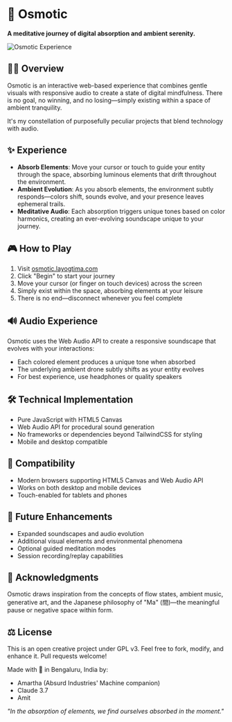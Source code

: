 # 🌊 Osmotic

**A meditative journey of digital absorption and ambient serenity.**

![Osmotic Experience](https://osmotic.layogtima.com/osmotic.png)

## 🧘‍♀️ Overview

Osmotic is an interactive web-based experience that combines gentle visuals with responsive audio to create a state of digital mindfulness. There is no goal, no winning, and no losing—simply existing within a space of ambient tranquility.

It's my constellation of purposefully peculiar projects that blend technology with audio.


## ✨ Experience

- **Absorb Elements**: Move your cursor or touch to guide your entity through the space, absorbing luminous elements that drift throughout the environment.
- **Ambient Evolution**: As you absorb elements, the environment subtly responds—colors shift, sounds evolve, and your presence leaves ephemeral trails.
- **Meditative Audio**: Each absorption triggers unique tones based on color harmonics, creating an ever-evolving soundscape unique to your journey.

## 🎮 How to Play

1. Visit [osmotic.layogtima.com](https://osmotic.layogtima.com)
2. Click "Begin" to start your journey
3. Move your cursor (or finger on touch devices) across the screen
4. Simply exist within the space, absorbing elements at your leisure
5. There is no end—disconnect whenever you feel complete

## 🔊 Audio Experience

Osmotic uses the Web Audio API to create a responsive soundscape that evolves with your interactions:

- Each colored element produces a unique tone when absorbed
- The underlying ambient drone subtly shifts as your entity evolves
- For best experience, use headphones or quality speakers

## 🛠️ Technical Implementation

- Pure JavaScript with HTML5 Canvas
- Web Audio API for procedural sound generation
- No frameworks or dependencies beyond TailwindCSS for styling
- Mobile and desktop compatible

## 📱 Compatibility

- Modern browsers supporting HTML5 Canvas and Web Audio API
- Works on both desktop and mobile devices
- Touch-enabled for tablets and phones

## 🚀 Future Enhancements

- Expanded soundscapes and audio evolution
- Additional visual elements and environmental phenomena
- Optional guided meditation modes
- Session recording/replay capabilities

## 🙏 Acknowledgments

Osmotic draws inspiration from the concepts of flow states, ambient music, generative art, and the Japanese philosophy of "Ma" (間)—the meaningful pause or negative space within form.


## ⚖️ License
This is an open creative project under GPL v3. Feel free to fork, modify, and enhance it. Pull requests welcome!

Made with 💜 in Bengaluru, India by:
- Amartha (Absurd Industries' Machine companion)
- Claude 3.7
- Amit

*"In the absorption of elements, we find ourselves absorbed in the moment."*
